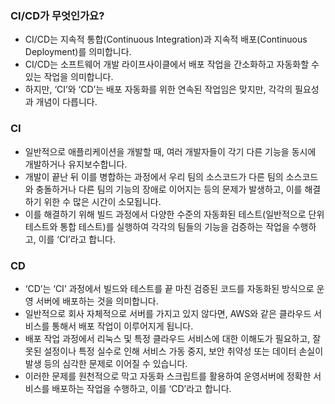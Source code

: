 ### CI/CD가 무엇인가요?

- CI/CD는 지속적 통합(Continuous Integration)과 지속적 배포(Continuous Deployment)를 의미합니다.
- CI/CD는 소프트웨어 개발 라이프사이클에서 배포 작업을 간소화하고 자동화할 수 있는 작업을 의미합니다.
- 하지만, ‘CI’와 ‘CD’는 배포 자동화를 위한 연속된 작업임은 맞지만, 각각의 필요성과 개념이 다릅니다.

### CI

- 일반적으로 애플리케이션을 개발할 때, 여러 개발자들이 각기 다른 기능을 동시에 개발하거나 유지보수합니다.
- 개발이 끝난 뒤 이를 병합하는 과정에서 우리 팀의 소스코드가 다른 팀의 소스코드와 충돌하거나 다른 팀의 기능의 장애로 이어지는 등의 문제가 발생하고, 이를 해결하기 위한 수 많은 시간이 소모됩니다.
- 이를 해결하기 위해 빌드 과정에서 다양한 수준의 자동화된 테스트(일반적으로 단위 테스트와 통합 테스트)를 실행하여 각각의 팀들의 기능을 검증하는 작업을 수행하고, 이를 ‘CI’라고 합니다.

### CD

- ‘CD’는 ‘CI’ 과정에서 빌드와 테스트를 끝 마친 검증된 코드를 자동화된 방식으로 운영 서버에 배포하는 것을 의미합니다.
- 일반적으로 회사 자체적으로 서버를 가지고 있지 않다면, AWS와 같은 클라우드 서비스를 통해서 배포 작업이 이루어지게 됩니다.
- 배포 작업 과정에서 리눅스 및 특정 클라우드 서비스에 대한 이해도가 필요하고, 잘못된 설정이나 특정 실수로 인해 서비스 가동 중지, 보안 취약성 또는 데이터 손실이 발생 등의 심각한 문제로 이어질 수 있습니다.
- 이러한 문제를 원천적으로 막고 자동화 스크립트를 활용하여 운영서버에 정확한 서비스를 배포하는 작업을 수행하고, 이를 ‘CD’라고 합니다.
